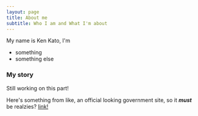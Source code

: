 ```yaml
---
layout: page
title: About me
subtitle: Who I am and What I'm about
---
```


My name is Ken Kato, I'm 

- something
- something else

### My story

Still working on this part!

Here's something from like, an official looking government site, so it ***must*** be realzies? [link!](https://presidentialinnovationfellows.gov/fellows/ken-kato/)
